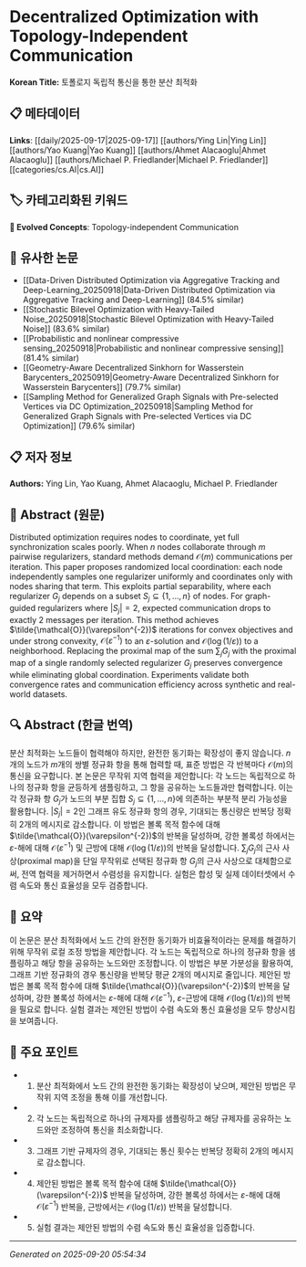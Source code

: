 # Decentralized Optimization with Topology-Independent Communication

**Korean Title:** 토폴로지 독립적 통신을 통한 분산 최적화

## 📋 메타데이터

**Links**: [[daily/2025-09-17|2025-09-17]] [[authors/Ying Lin|Ying Lin]] [[authors/Yao Kuang|Yao Kuang]] [[authors/Ahmet Alacaoglu|Ahmet Alacaoglu]] [[authors/Michael P. Friedlander|Michael P. Friedlander]] [[categories/cs.AI|cs.AI]]

## 🏷️ 카테고리화된 키워드
**🚀 Evolved Concepts**: Topology-independent Communication

## 🔗 유사한 논문
- [[Data-Driven Distributed Optimization via Aggregative Tracking and Deep-Learning_20250918|Data-Driven Distributed Optimization via Aggregative Tracking and Deep-Learning]] (84.5% similar)
- [[Stochastic Bilevel Optimization with Heavy-Tailed Noise_20250918|Stochastic Bilevel Optimization with Heavy-Tailed Noise]] (83.6% similar)
- [[Probabilistic and nonlinear compressive sensing_20250918|Probabilistic and nonlinear compressive sensing]] (81.4% similar)
- [[Geometry-Aware Decentralized Sinkhorn for Wasserstein Barycenters_20250919|Geometry-Aware Decentralized Sinkhorn for Wasserstein Barycenters]] (79.7% similar)
- [[Sampling Method for Generalized Graph Signals with Pre-selected Vertices via DC Optimization_20250918|Sampling Method for Generalized Graph Signals with Pre-selected Vertices via DC Optimization]] (79.6% similar)

## 📋 저자 정보

**Authors:** Ying Lin, Yao Kuang, Ahmet Alacaoglu, Michael P. Friedlander

## 📄 Abstract (원문)

Distributed optimization requires nodes to coordinate, yet full
synchronization scales poorly. When $n$ nodes collaborate through $m$ pairwise
regularizers, standard methods demand $\mathcal{O}(m)$ communications per
iteration. This paper proposes randomized local coordination: each node
independently samples one regularizer uniformly and coordinates only with nodes
sharing that term. This exploits partial separability, where each regularizer
$G_j$ depends on a subset $S_j \subseteq \{1,\ldots,n\}$ of nodes. For
graph-guided regularizers where $|S_j|=2$, expected communication drops to
exactly 2 messages per iteration. This method achieves
$\tilde{\mathcal{O}}(\varepsilon^{-2})$ iterations for convex objectives and
under strong convexity, $\mathcal{O}(\varepsilon^{-1})$ to an
$\varepsilon$-solution and $\mathcal{O}(\log(1/\varepsilon))$ to a
neighborhood. Replacing the proximal map of the sum $\sum_j G_j$ with the
proximal map of a single randomly selected regularizer $G_j$ preserves
convergence while eliminating global coordination. Experiments validate both
convergence rates and communication efficiency across synthetic and real-world
datasets.

## 🔍 Abstract (한글 번역)

분산 최적화는 노드들이 협력해야 하지만, 완전한 동기화는 확장성이 좋지 않습니다. $n$개의 노드가 $m$개의 쌍별 정규화 항을 통해 협력할 때, 표준 방법은 각 반복마다 $\mathcal{O}(m)$의 통신을 요구합니다. 본 논문은 무작위 지역 협력을 제안합니다: 각 노드는 독립적으로 하나의 정규화 항을 균등하게 샘플링하고, 그 항을 공유하는 노드들과만 협력합니다. 이는 각 정규화 항 $G_j$가 노드의 부분 집합 $S_j \subseteq \{1,\ldots,n\}$에 의존하는 부분적 분리 가능성을 활용합니다. $|S_j|=2$인 그래프 유도 정규화 항의 경우, 기대되는 통신량은 반복당 정확히 2개의 메시지로 감소합니다. 이 방법은 볼록 목적 함수에 대해 $\tilde{\mathcal{O}}(\varepsilon^{-2})$의 반복을 달성하며, 강한 볼록성 하에서는 $\varepsilon$-해에 대해 $\mathcal{O}(\varepsilon^{-1})$ 및 근방에 대해 $\mathcal{O}(\log(1/\varepsilon))$의 반복을 달성합니다. $\sum_j G_j$의 근사 사상(proximal map)을 단일 무작위로 선택된 정규화 항 $G_j$의 근사 사상으로 대체함으로써, 전역 협력을 제거하면서 수렴성을 유지합니다. 실험은 합성 및 실제 데이터셋에서 수렴 속도와 통신 효율성을 모두 검증합니다.

## 📝 요약

이 논문은 분산 최적화에서 노드 간의 완전한 동기화가 비효율적이라는 문제를 해결하기 위해 무작위 로컬 조정 방법을 제안합니다. 각 노드는 독립적으로 하나의 정규화 항을 샘플링하고 해당 항을 공유하는 노드와만 조정합니다. 이 방법은 부분 가분성을 활용하여, 그래프 기반 정규화의 경우 통신량을 반복당 평균 2개의 메시지로 줄입니다. 제안된 방법은 볼록 목적 함수에 대해 $\tilde{\mathcal{O}}(\varepsilon^{-2})$의 반복을 달성하며, 강한 볼록성 하에서는 $\varepsilon$-해에 대해 $\mathcal{O}(\varepsilon^{-1})$, $\varepsilon$-근방에 대해 $\mathcal{O}(\log(1/\varepsilon))$의 반복을 필요로 합니다. 실험 결과는 제안된 방법이 수렴 속도와 통신 효율성을 모두 향상시킴을 보여줍니다.

## 🎯 주요 포인트

- 1. 분산 최적화에서 노드 간의 완전한 동기화는 확장성이 낮으며, 제안된 방법은 무작위 지역 조정을 통해 이를 개선합니다.

- 2. 각 노드는 독립적으로 하나의 규제자를 샘플링하고 해당 규제자를 공유하는 노드와만 조정하여 통신을 최소화합니다.

- 3. 그래프 기반 규제자의 경우, 기대되는 통신 횟수는 반복당 정확히 2개의 메시지로 감소합니다.

- 4. 제안된 방법은 볼록 목적 함수에 대해 $\tilde{\mathcal{O}}(\varepsilon^{-2})$ 반복을 달성하며, 강한 볼록성 하에서는 $\varepsilon$-해에 대해 $\mathcal{O}(\varepsilon^{-1})$ 반복을, 근방에서는 $\mathcal{O}(\log(1/\varepsilon))$ 반복을 달성합니다.

- 5. 실험 결과는 제안된 방법의 수렴 속도와 통신 효율성을 입증합니다.

---

*Generated on 2025-09-20 05:54:34*
